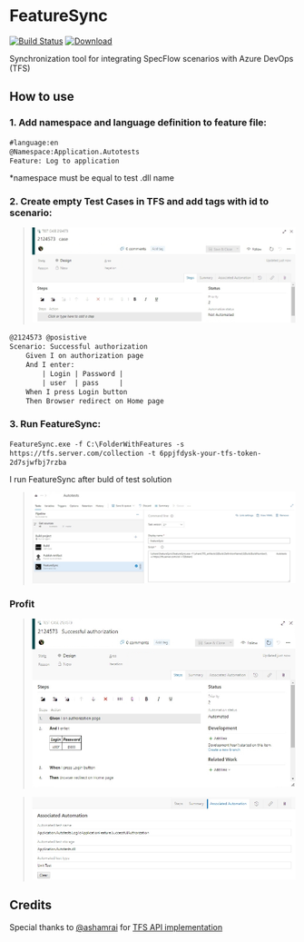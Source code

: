 # FeatureSync
[![Build Status](https://kharakhorin.visualstudio.com/FeatureSync/_apis/build/status/kharakhorin.FeatureSync?branchName=master)](https://kharakhorin.visualstudio.com/FeatureSync/_build/latest?definitionId=1&branchName=master)
[![Download](https://img.shields.io/github/downloads/kharakhorin/FeatureSync/total.svg)](https://github.com/kharakhorin/FeatureSync/releases/latest/download/FeatureSync.zip)

Synchronization tool for integrating SpecFlow scenarios with Azure DevOps (TFS)

## How to use

### 1. Add namespace and language definition to feature file:
```gherkin
#language:en
@Namespace:Application.Autotests
Feature: Log to application
```
*namespace must be equal to test .dll name

### 2. Create empty Test Cases in TFS and add tags with id to scenario:
>![Empty case](https://github.com/kharakhorin/FeatureSync/blob/master/Docs/Img/empty_case.JPG)
```gherkin
@2124573 @posistive
Scenario: Successful authorization
	Given I on authorization page
	And I enter:
		| Login | Password |
		| user  | pass     |
	When I press Login button
	Then Browser redirect on Home page
```

### 3. Run FeatureSync:
```
FeatureSync.exe -f C:\FolderWithFeatures -s https://tfs.server.com/collection -t 6ppjfdysk-your-tfs-token-2d7sjwfbj7rzba
```

I run FeatureSync after buld of test solution

>![Buld definition](https://github.com/kharakhorin/FeatureSync/blob/master/Docs/Img/build_def.JPG)

### Profit
>![Sync case](https://github.com/kharakhorin/FeatureSync/blob/master/Docs/Img/sync_case.JPG)

>![Automation](https://github.com/kharakhorin/FeatureSync/blob/master/Docs/Img/automation_case.JPG)

## Credits
Special thanks to [@ashamrai](https://github.com/ashamrai) for [TFS API implementation](https://github.com/ashamrai/TFRestApi)
